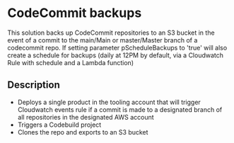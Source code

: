 # CodeCommit backups

This solution backs up CodeCommit repositories to an S3 bucket in the event of a commit to the main/Main or master/Master branch of a codecommit repo. If setting parameter pScheduleBackups to 'true' will also create  a schedule for backups (daily at 12PM by default, via a Cloudwatch Rule with schedule and a Lambda function)

## Description

* Deploys a single product in the tooling account that will trigger Cloudwatch events rule if a commit is made to a designated branch of all repositories in the designated AWS account
* Triggers a Codebuild project
* Clones the repo and exports to an S3 bucket

